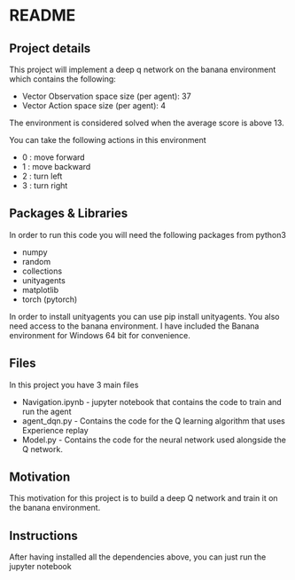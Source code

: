 # README

## Project details

This project will implement a deep q network on the banana environment which contains the following:

		
- Vector Observation space size (per agent): 37  
- Vector Action space size (per agent): 4  

The environment is considered solved when the average score is above 13.

You can take the following actions in this environment

- 0 : move forward
- 1 : move backward
- 2 : turn left
- 3 : turn right


## Packages & Libraries
In order to run this code you will need the following packages from python3

- numpy
- random
- collections
- unityagents
- matplotlib
- torch (pytorch)

In order to install unityagents you can use pip install unityagents.
You also need access to the banana environment. I have included the Banana environment for Windows 64 bit for convenience.

## Files
In this project you have 3 main files
- Navigation.ipynb - jupyter notebook that contains the code to train and run the agent
- agent_dqn.py - Contains the code for the Q learning algorithm that uses Experience replay
- Model.py - Contains the code for the neural network used alongside the Q network.

## Motivation 
This motivation for this project is to build a deep Q network and train it on the banana environment.

## Instructions
After having installed all the dependencies above, you can just run the jupyter notebook
